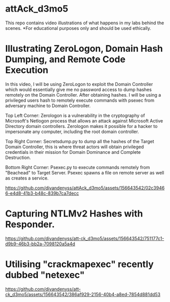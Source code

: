 # attAck_d3mo5
This repo contains video illustrations of what happens in my labs behind the scenes. *For educational purposes only and should be used ethically.

# Illustrating ZeroLogon, Domain Hash Dumping, and Remote Code Execution 
In this video, I will be using ZeroLogon to exploit the Domain Controller which would essentially give me no password access to dump hashes remotely on the Domain Controller. After obtaining hashes. I will be using a privileged users hash to remotely execute commands with psexec from adversary machine to Domain Controller. 

Top Left Corner: 
Zerologon is a vulnerability in the cryptography of Microsoft's Netlogon process that allows an attack against Microsoft Active Directory domain controllers. Zerologon makes it possible for a hacker to impersonate any computer, including the root domain controller. 

Top Right Corner: 
Secretsdump.py to dump all the hashes of the Target Domain Controller, this is where threat actors will obtain privileged credentials in their mission for Domain Dominance and Complete Destruction. 

Bottom Right Corner: 
Psexec.py to execute commands remotely from "Beachead" to Target Server. Psexec spawns a file on remote server as well as creates a service.




https://github.com/divandenyss/attAck_d3mo5/assets/156643542/02c39466-e4d8-41b3-b48c-839b7ca7decc



# Capturing NTLMv2 Hashes with Responder.


https://github.com/divandenyss/att-ck_d3mo5/assets/156643542/751177c1-d9b9-46b3-bb2a-7098120a5a4d


# Utilising "crackmapexec" recently dubbed "netexec" 



https://github.com/divandenyss/att-ck_d3mo5/assets/156643542/386af929-2156-40b4-a8ed-7854d881dd53




